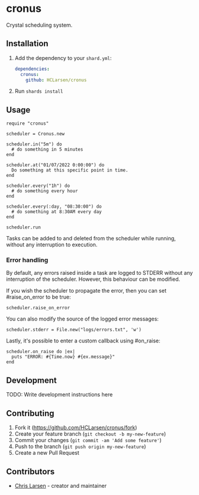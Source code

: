 # cronus

Crystal scheduling system.

## Installation

1. Add the dependency to your `shard.yml`:

   ```yaml
   dependencies:
     cronus:
       github: HCLarsen/cronus
   ```

2. Run `shards install`

## Usage

```crystal
require "cronus"

scheduler = Cronus.new

scheduler.in("5m") do
  # do something in 5 minutes
end

scheduler.at("01/07/2022 0:00:00") do
  Do something at this specific point in time.
end

scheduler.every("1h") do
  # do something every hour
end

scheduler.every(:day, "08:30:00") do
  # do something at 8:30AM every day
end

scheduler.run
```

Tasks can be added to and deleted from the scheduler while running, without any interruption to execution.

### Error handling

By default, any errors raised inside a task are logged to STDERR without any interruption of the scheduler. However, this behaviour can be modified.

If you wish the scheduler to propagate the error, then you can set #raise_on_error to be true:

```crystal
scheduler.raise_on_error
```

You can also modify the source of the logged error messages:

```crystal
scheduler.stderr = File.new("logs/errors.txt", 'w')
```

Lastly, it's possible to enter a custom callback using #on_raise:

```crystal
scheduler.on_raise do |ex|
  puts "ERROR: #{Time.now} #{ex.message}"
end
```

## Development

TODO: Write development instructions here

## Contributing

1. Fork it (<https://github.com/HCLarsen/cronus/fork>)
2. Create your feature branch (`git checkout -b my-new-feature`)
3. Commit your changes (`git commit -am 'Add some feature'`)
4. Push to the branch (`git push origin my-new-feature`)
5. Create a new Pull Request

## Contributors

- [Chris Larsen](https://github.com/HCLarsen) - creator and maintainer

